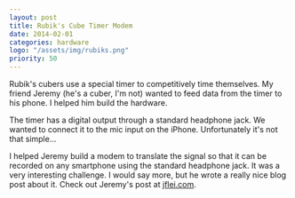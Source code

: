 ```yaml
---
layout: post
title: Rubik's Cube Timer Modem
date: 2014-02-01
categories: hardware
logo: "/assets/img/rubiks.png"
priority: 50
---
```

Rubik's cubers use a special timer to competitively time themselves. My friend Jeremy (he's a cuber, I'm not) wanted to feed data from the timer to his phone. I helped him build the hardware.

The timer has a digital output through a standard headphone jack. We wanted to connect it to the mic input on the iPhone. Unfortunately it's not that simple...

I helped Jeremy build a modem to translate the signal so that it can be recorded on any smartphone using the standard headphone jack. It was a very interesting challenge. I would say more, but he wrote a really nice blog post about it. Check out Jeremy's post at [jflei.com](http://www.jflei.com).
